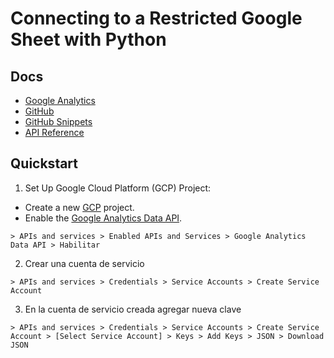 # Connecting to a Restricted Google Sheet with Python

## Docs

- [Google Analytics](https://developers.google.com/analytics)
- [GitHub](https://github.com/googleapis/google-cloud-python/tree/main/packages/google-analytics-data)
- [GitHub Snippets]()
- [API Reference](https://developers.google.com/analytics/devguides/reporting/data/v1/rest/)

## Quickstart

1. Set Up Google Cloud Platform (GCP) Project:

- Create a new [GCP](https://console.cloud.google.com/) project.
- Enable the [Google Analytics Data API](https://console.cloud.google.com/apis/api/analyticsdata.googleapis.com).
```
> APIs and services > Enabled APIs and Services > Google Analytics Data API > Habilitar
```

2. Crear una cuenta de servicio

```
> APIs and services > Credentials > Service Accounts > Create Service Account
```

3. En la cuenta de servicio creada agregar nueva clave

```
> APIs and services > Credentials > Service Accounts > Create Service Account > [Select Service Account] > Keys > Add Keys > JSON > Download JSON
```

